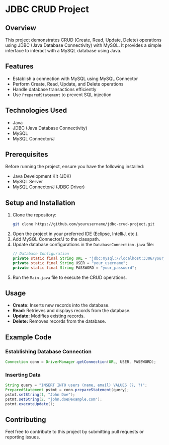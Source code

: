 # JDBC CRUD Project

## Overview
This project demonstrates CRUD (Create, Read, Update, Delete) operations using JDBC (Java Database Connectivity) with MySQL. It provides a simple interface to interact with a MySQL database using Java.

## Features
- Establish a connection with MySQL using MySQL Connector
- Perform Create, Read, Update, and Delete operations
- Handle database transactions efficiently
- Use `PreparedStatement` to prevent SQL injection

## Technologies Used
- Java
- JDBC (Java Database Connectivity)
- MySQL
- MySQL Connector/J

## Prerequisites
Before running the project, ensure you have the following installed:
- Java Development Kit (JDK)
- MySQL Server
- MySQL Connector/J (JDBC Driver)

## Setup and Installation
1. Clone the repository:
   ```sh
   git clone https://github.com/yourusername/jdbc-crud-project.git
   ```
2. Open the project in your preferred IDE (Eclipse, IntelliJ, etc.).
3. Add MySQL Connector/J to the classpath.
4. Update database configurations in the `DatabaseConnection.java` file:
   ```java
   // Database Configuration
   private static final String URL = "jdbc:mysql://localhost:3306/your_database";
   private static final String USER = "your_username";
   private static final String PASSWORD = "your_password";
   ```
5. Run the `Main.java` file to execute the CRUD operations.

## Usage
- **Create:** Inserts new records into the database.
- **Read:** Retrieves and displays records from the database.
- **Update:** Modifies existing records.
- **Delete:** Removes records from the database.

## Example Code
### Establishing Database Connection
```java
Connection conn = DriverManager.getConnection(URL, USER, PASSWORD);
```

### Inserting Data
```java
String query = "INSERT INTO users (name, email) VALUES (?, ?)";
PreparedStatement pstmt = conn.prepareStatement(query);
pstmt.setString(1, "John Doe");
pstmt.setString(2, "john.doe@example.com");
pstmt.executeUpdate();
```

## Contributing
Feel free to contribute to this project by submitting pull requests or reporting issues.

